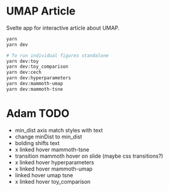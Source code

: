 # UMAP Article

Svelte app for interactive article about UMAP.

```bash
yarn
yarn dev

# To run individual figures standalone
yarn dev:toy
yarn dev:toy_comparison
yarn dev:cech
yarn dev:hyperparameters
yarn dev:mammoth-umap
yarn dev:mammoth-tsne
```


# Adam TODO

- min_dist axis match styles with text
- change minDist to min_dist 
- bolding shifts text
- x linked hover mammoth-tsne
- transition mammoth hover on slide (maybe css transitions?) 
- x linked hover hyperparameters
- x linked hover mammoth-umap
- linked hover umap tsne
- x linked hover toy_comparison
